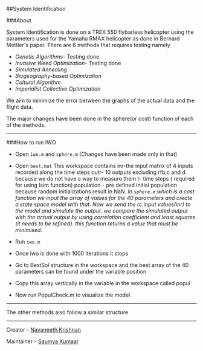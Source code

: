 ##System Identification

###About

System Identification is done on a TREX 550 flybarless helicopter using the parameters used for the Yamaha RMAX helicopter as done in Bernard Mettler's paper.
There are 6 methods that requires testing namely

- *Genetic Algorithms*- Testing done
- *Invasive Weed Optimization*- Testing done
- *Simulated Annealing*
- *Biogeography-based Optimization*
- *Cultural Algorithm*
- *Imperialist Collective Optimization*

We aim to minimize the error between the graphs of the actual data and the flight data. 

The major changes have been done in the sphere(or cost) function of each of the methods.

---
###How to run IWO
- Open `iwo.m` and `sphere.m` (Changes have been made only in that)
- Open `best.mat` This workspace contains inr-the input matrix of 4 inputs recorded along the time steps
                                         outr- 10 outputs excluding rfb,c and d because we do not have a way to measure them
                                         t- time steps ( required for using lsim function)
					 population - pre defined initial population because random initializations result in NaN. 
					 *In `sphere.m` which is a cost function we input the array of values for the 40 parameters and create a state space model with that. Now we send the rc input values(inr) to the model and simulate the output. we compare the simulated output with the actual output by using correlation coefficient and least squares (it needs to be refined). this function returns a value that must be minimised.*

- Run `iwo.m`
- Once iwo is done with 1000 iterations it stops
- Go to BestSol structure in the workspace and the best array of the 40 parameters can be found under the variable position
- Copy this array vertically in the variable in the workspace called popul
- Now run PopulCheck.m to visualize the model
-----------------------------------------------------------------------------------
The other methods also follow a similar structure

---

Creator - [Navaneeth Krishnan](https://www.facebook.com/princeniken)

Maintainer - [Saumya Kumaar](https://dronefreak.bitbucket.io/)
